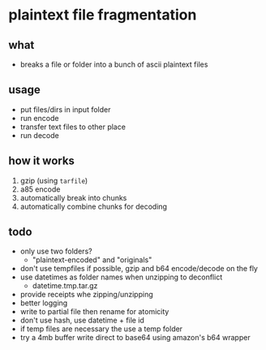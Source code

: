 #   plaintext file fragmentation

##  what
-   breaks a file or folder into a bunch of ascii plaintext files

##  usage
-   put files/dirs in input folder
-   run encode
-   transfer text files to other place
-   run decode

##  how it works
1.  gzip (using `tarfile`)
2.  a85 encode
4.  automatically break into chunks
5.  automatically combine chunks for decoding

##  todo
-   only use two folders?
    -   "plaintext-encoded" and "originals"
-   don't use tempfiles if possible, gzip and b64 encode/decode on the fly
-   use datetimes as folder names when unzipping to deconflict
    -   datetime.tmp.tar.gz
-   provide receipts whe zipping/unzipping
-   better logging
-   write to partial file then rename for atomicity
-   don't use hash, use datetime + file id
-   if temp files are necessary the use a temp folder
-   try a 4mb buffer write direct to base64 using amazon's b64 wrapper